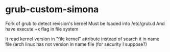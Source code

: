 # grub-custom-simona
Fork of grub to detect revision's kernel
Must be loaded into /etc/grub.d
And have execute +x flag in file system

It read kernel version in "file kernel" attribute instead of search it in name file (arch linux has not version in name file (for security I suppose?)
